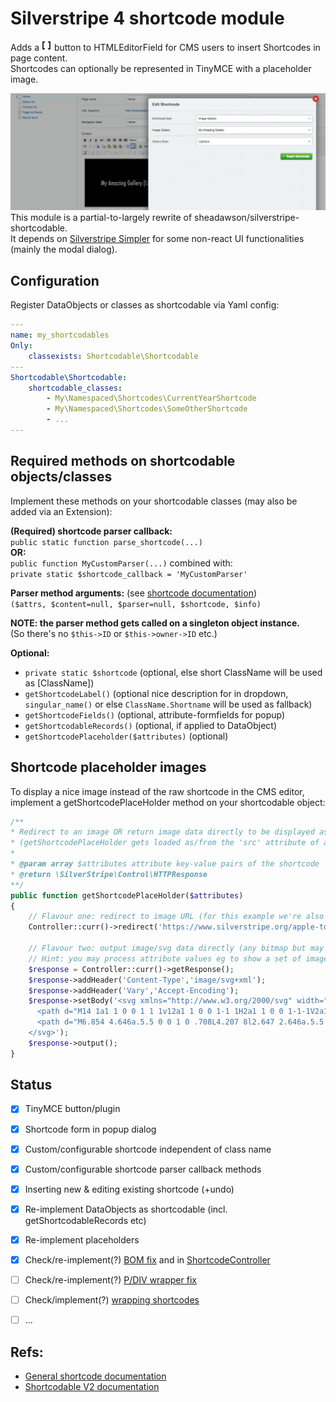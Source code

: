 # Silverstripe 4 shortcode module

Adds a ![](docs/screens/button.png) button to HTMLEditorField for CMS users to insert Shortcodes in page content.<br />
Shortcodes can optionally be represented in TinyMCE with a placeholder image.

![](docs/screens/dialog.png)
This module is a partial-to-largely rewrite of sheadawson/silverstripe-shortcodable.<br>
It depends on [Silverstripe Simpler](https://github.com/restruct/silverstripe-simpler) for some non-react UI functionalities (mainly the modal dialog).

## Configuration
Register DataObjects or classes as shortcodable via Yaml config:

```yml
---
name: my_shortcodables
Only:
    classexists: Shortcodable\Shortcodable
---
Shortcodable\Shortcodable:
    shortcodable_classes:
        - My\Namespaced\Shortcodes\CurrentYearShortcode
        - My\Namespaced\Shortcodes\SomeOtherShortcode
        - ...
---
```


## Required methods on shortcodable objects/classes

Implement these methods on your shortcodable classes (may also be added via an Extension):

**(Required) shortcode parser callback:**<br />
`public static function parse_shortcode(...)`<br />
**OR:**<br />
`public function MyCustomParser(...)` combined with:<br />
`private static $shortcode_callback = 'MyCustomParser'`<br />

**Parser method arguments:** (see [shortcode documentation](https://docs.silverstripe.org/en/4/developer_guides/extending/shortcodes/#parameter-values)) <br />
   `($attrs, $content=null, $parser=null, $shortcode, $info)`

**NOTE: the parser method gets called on a singleton object instance.**<br />
   (So there's no `$this->ID` or `$this->owner->ID` etc.)


**Optional:**
- `private static $shortcode` (optional, else short ClassName will be used as [ClassName])
- `getShortcodeLabel()` (optional nice description for in dropdown, `singular_name()` or else `ClassName.Shortname` will be used as fallback)
- `getShortcodeFields()` (optional, attribute-formfields for popup)
- `getShortcodableRecords()` (optional, if applied to DataObject)
- `getShortcodePlaceholder($attributes)` (optional)


## Shortcode placeholder images
To display a nice image instead of the raw shortcode in the CMS editor, implement a getShortcodePlaceHolder method on your shortcodable object:

```php
/**
* Redirect to an image OR return image data directly to be displayed as shortcode placeholder in the editor
* (getShortcodePlaceHolder gets loaded as/from the 'src' attribute of an <img> tag)
*
* @param array $attributes attribute key-value pairs of the shortcode
* @return \SilverStripe\Control\HTTPResponse
**/
public function getShortcodePlaceHolder($attributes)
{
    // Flavour one: redirect to image URL (for this example we're also including the attributes array in the URL)
    Controller::curr()->redirect('https://www.silverstripe.org/apple-touch-icon-76x76.png?attrs='.json_encode($attributes));

    // Flavour two: output image/svg data directly (any bitmap but may also be SVG)
    // Hint: you may process attribute values eg to show a set of image thumbnails wrapped in an SVG as placeholder for a slideshow
    $response = Controller::curr()->getResponse();
    $response->addHeader('Content-Type','image/svg+xml');
    $response->addHeader('Vary','Accept-Encoding');
    $response->setBody('<svg xmlns="http://www.w3.org/2000/svg" width="16" height="16" fill="currentColor" class="bi bi-code-square" viewBox="0 0 16 16">
      <path d="M14 1a1 1 0 0 1 1 1v12a1 1 0 0 1-1 1H2a1 1 0 0 1-1-1V2a1 1 0 0 1 1-1h12zM2 0a2 2 0 0 0-2 2v12a2 2 0 0 0 2 2h12a2 2 0 0 0 2-2V2a2 2 0 0 0-2-2H2z"/>
      <path d="M6.854 4.646a.5.5 0 0 1 0 .708L4.207 8l2.647 2.646a.5.5 0 0 1-.708.708l-3-3a.5.5 0 0 1 0-.708l3-3a.5.5 0 0 1 .708 0zm2.292 0a.5.5 0 0 0 0 .708L11.793 8l-2.647 2.646a.5.5 0 0 0 .708.708l3-3a.5.5 0 0 0 0-.708l-3-3a.5.5 0 0 0-.708 0z"/>
    </svg>');
    $response->output();
}
```

## Status

- [x] TinyMCE button/plugin
- [x] Shortcode form in popup dialog
- [x] Custom/configurable shortcode independent of class name
- [x] Custom/configurable shortcode parser callback methods
- [x] Inserting new & editing existing shortcode (+undo)
- [x] Re-implement DataObjects as shortcodable (incl. getShortcodableRecords etc)
- [x] Re-implement placeholders
- [x] Check/re-implement(?) [BOM fix](https://github.com/sheadawson/silverstripe-shortcodable/pull/5) and in [ShortcodeController](https://github.com/sheadawson/silverstripe-shortcodable/blob/master/src/Controller/ShortcodableController.php#L240)
- [ ] Check/re-implement(?) [P/DIV wrapper fix](https://github.com/sheadawson/silverstripe-shortcodable/pull/51/files)
- [ ] Check/implement(?) [wrapping shortcodes](https://github.com/sheadawson/silverstripe-shortcodable/pull/73)
- [ ] ...


## Refs:
- [General shortcode documentation](https://docs.silverstripe.org/en/4/developer_guides/extending/shortcodes/)
- [Shortcodable V2 documentation](https://github.com/sheadawson/silverstripe-shortcodable/blob/e2e2f1a2fa981d56e3c8ba63808fbe05da3d20f0/README.md)
